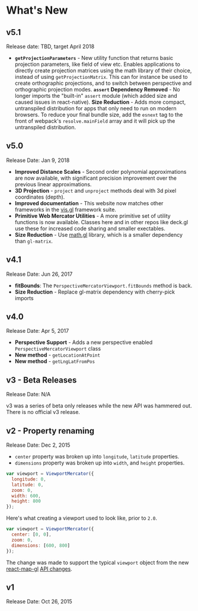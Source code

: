 # What's New

## v5.1

Release date: TBD, target April 2018

* **`getProjectionParameters`** - New utility function that returns basic projection parameters, like field of view etc. Enables applications to directly create projection matrices using the math library of their choice, instead of using `getProjectionMatrix`. This can for instance be used to create orthographic projections, and to switch between perspective and orthographic projection modes.
**`assert` Dependency Removed** - No longer imports the "built-in" `assert` module (which added size and caused issues in react-native).
**Size Reduction** - Adds more compact, untranspiled distribution for apps that only need to run on modern browsers. To reduce your final bundle size, add the `esnext` tag to the front of webpack's `resolve.mainField` array and it will pick up the untranspiled distribution.


## v5.0

Release Date: Jan 9, 2018

- **Improved Distance Scales** - Second order polynomial approximations are now available, with significant precision improvement over the previous linear approximations.
- **3D Projection** - `project` and `unproject` methods deal with 3d pixel coordinates (depth).
- **Improved documentation** - This website now matches other frameworks in the [vis.gl](http://vis.gl) framework suite.
- **Primitive Web Mercator Utilities** - A more primitive set of utility functions is now available. Classes here and in other repos like deck.gl use these for increased code sharing and smaller exectables.
- **Size Reduction** - Use [math.gl](https://uber-web.github.io/math.gl/#/documentation/overview) library, which is a smaller dependency than `gl-matrix`.


## v4.1

Release Date: Jun 26, 2017

- **fitBounds**: The `PerspectiveMercatorViewport.fitBounds` method is back.
- **Size Reduction** - Replace gl-matrix dependency with cherry-pick imports


## v4.0

Release Date: Apr 5, 2017

* **Perspective Support** - Adds a new perspective enabled `PerspectiveMercatorViewport` class
* **New method** - `getLocationAtPoint`
* **New method** - `getLngLatFromPos`


## v3 - Beta Releases

Release Date: N/A

v3 was a series of beta only releases while the new API was hammered out. There is no official v3 release.


## v2 - Property renaming

Release Date: Dec 2, 2015

* `center` property was broken up into `longitude`, `latitude` properties.
* `dimensions` property was broken up into `width`, and `height` properties.

```js
var viewport = ViewportMercator({
  longitude: 0,
  latitude: 0,
  zoom: 0,
  width: 600,
  height: 800
});
```

Here's what creating a viewport used to look like, prior to `2.0`.

```js
var viewport = ViewportMercator({
  center: [0, 0],
  zoom: 0,
  dimensions: [600, 800]
});
```

The change was made to support the typical `viewport` object from the new [react-map-gl](github.com/uber/react-map-gl) [API changes](https://gist.github.com/vicapow/00017553e92f613d5361).

## v1

Release Date: Oct 26, 2015

